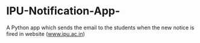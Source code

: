 # IPU-Notification-App-

A Python app which sends the email to the students when the new notice is fired in website (www.ipu.ac.in)
